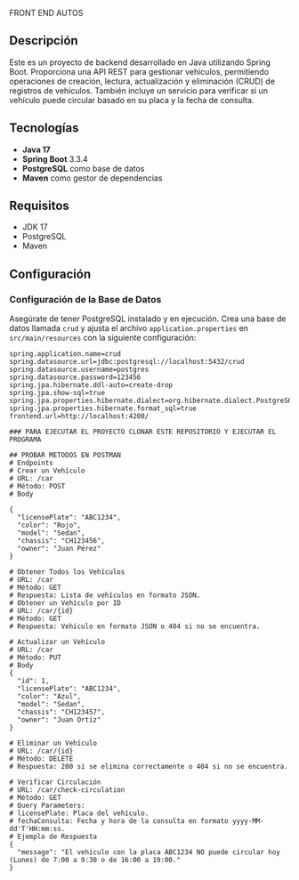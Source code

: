 FRONT END AUTOS

## Descripción

Este es un proyecto de backend desarrollado en Java utilizando Spring Boot. Proporciona una API REST para gestionar vehículos, permitiendo operaciones de creación, lectura, actualización y eliminación (CRUD) de registros de vehículos. También incluye un servicio para verificar si un vehículo puede circular basado en su placa y la fecha de consulta.

## Tecnologías

- **Java 17**
- **Spring Boot** 3.3.4
- **PostgreSQL** como base de datos
- **Maven** como gestor de dependencias

## Requisitos

- JDK 17 
- PostgreSQL
- Maven


## Configuración

### Configuración de la Base de Datos

Asegúrate de tener PostgreSQL instalado y en ejecución. Crea una base de datos llamada `crud` y ajusta el archivo `application.properties` en `src/main/resources` con la siguiente configuración:

```properties
spring.application.name=crud
spring.datasource.url=jdbc:postgresql://localhost:5432/crud
spring.datasource.username=postgres
spring.datasource.password=123456
spring.jpa.hibernate.ddl-auto=create-drop
spring.jpa.show-sql=true
spring.jpa.properties.hibernate.dialect=org.hibernate.dialect.PostgreSQLDialect
spring.jpa.properties.hibernate.format_sql=true
frontend.url=http://localhost:4200/

### PARA EJECUTAR EL PROYECTO CLONAR ESTE REPOSITORIO Y EJECUTAR EL PROGRAMA

## PROBAR METODOS EN POSTMAN
# Endpoints
# Crear un Vehículo
# URL: /car
# Método: POST
# Body

{
  "licensePlate": "ABC1234",
  "color": "Rojo",
  "model": "Sedan",
  "chassis": "CH123456",
  "owner": "Juan Pérez"
}

# Obtener Todos los Vehículos
# URL: /car
# Método: GET
# Respuesta: Lista de vehículos en formato JSON.
# Obtener un Vehículo por ID
# URL: /car/{id}
# Método: GET
# Respuesta: Vehículo en formato JSON o 404 si no se encuentra.

# Actualizar un Vehículo
# URL: /car
# Método: PUT
# Body
{
  "id": 1,
  "licensePlate": "ABC1234",
  "color": "Azul",
  "model": "Sedan",
  "chassis": "CH123457",
  "owner": "Juan Ortiz"
}

# Eliminar un Vehículo
# URL: /car/{id}
# Método: DELETE
# Respuesta: 200 si se elimina correctamente o 404 si no se encuentra.

# Verificar Circulación
# URL: /car/check-circulation
# Método: GET
# Query Parameters:
# licensePlate: Placa del vehículo.
# fechaConsulta: Fecha y hora de la consulta en formato yyyy-MM-dd'T'HH:mm:ss.
# Ejemplo de Respuesta
{
  "message": "El vehículo con la placa ABC1234 NO puede circular hoy (Lunes) de 7:00 a 9:30 o de 16:00 a 19:00."
}

